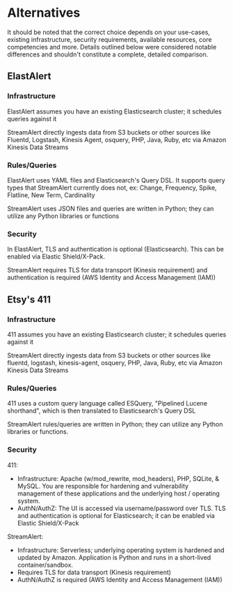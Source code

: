 # Alternatives

It should be noted that the correct choice depends on your use-cases,
existing infrastructure, security requirements, available resources,
core competencies and more. Details outlined below were considered
notable differences and shouldn\'t constitute a complete, detailed
comparison.

## ElastAlert

### Infrastructure

ElastAlert assumes you have an existing Elasticsearch cluster; it
schedules queries against it

StreamAlert directly ingests data from S3 buckets or other sources like
Fluentd, Logstash, Kinesis Agent, osquery, PHP, Java, Ruby, etc via
Amazon Kinesis Data Streams

### Rules/Queries

ElastAlert uses YAML files and Elasticsearch\'s Query DSL. It supports
query types that StreamAlert currently does not, ex: Change, Frequency,
Spike, Flatline, New Term, Cardinality

StreamAlert uses JSON files and queries are written in Python; they can
utilize any Python libraries or functions

### Security

In ElastAlert, TLS and authentication is optional (Elasticsearch). This
can be enabled via Elastic Shield/X-Pack.

StreamAlert requires TLS for data transport (Kinesis requirement) and
authentication is required (AWS Identity and Access Management (IAM))

## Etsy\'s 411

### Infrastructure

411 assumes you have an existing Elasticsearch cluster; it schedules
queries against it

StreamAlert directly ingests data from S3 buckets or other sources like
fluentd, logstash, kinesis-agent, osquery, PHP, Java, Ruby, etc via
Amazon Kinesis Data Streams

### Rules/Queries

411 uses a custom query language called ESQuery, \"Pipelined Lucene
shorthand\", which is then translated to Elasticsearch\'s Query DSL

StreamAlert rules/queries are written in Python; they can utilize any
Python libraries or functions.

### Security

411:

-   Infrastructure: Apache (w/mod_rewrite, mod_headers), PHP, SQLite, &
    MySQL. You are responsible for hardening and vulnerability
    management of these applications and the underlying host / operating
    system.
-   AuthN/AuthZ: The UI is accessed via username/password over TLS. TLS
    and authentication is optional for Elasticsearch; it can be enabled
    via Elastic Shield/X-Pack

StreamAlert:

-   Infrastructure: Serverless; underlying operating system is hardened
    and updated by Amazon. Application is Python and runs in a
    short-lived container/sandbox.
-   Requires TLS for data transport (Kinesis requirement)
-   AuthN/AuthZ is required (AWS Identity and Access Management (IAM))
